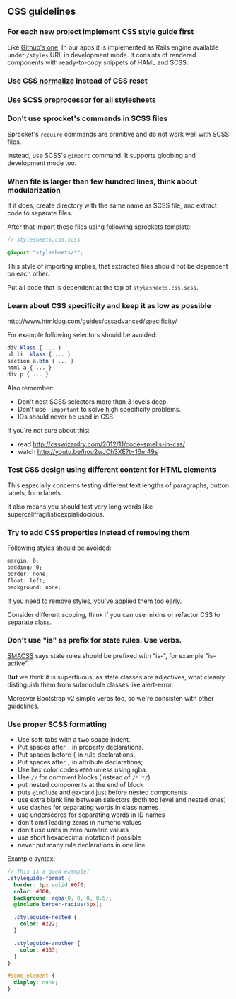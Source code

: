 ## CSS guidelines

### For each new project implement CSS style guide first

Like [Github's one](https://github.com/styleguide/css). In our apps it is implemented as Rails engine available 
under `/styles` URL in development mode. It consists of rendered components with ready-to-copy snippets of HAML and SCSS.

### Use [CSS normalize](http://necolas.github.com/normalize.css/) instead of CSS reset

### Use SCSS preprocessor for all stylesheets

### Don't use sprocket's commands in SCSS files

Sprocket's `require` commands are primitive and do not work well with SCSS files. 

Instead, use SCSS's `@import` command. It supports globbing and development mode too.

### When file is larger than few hundred lines, think about modularization

If it does, create directory with the same name as SCSS file, and extract code to separate files.

After that import these files using following sprockets template:

```scss
// stylesheets.css.scss

@import "stylesheets/*";
```

This style of importing implies, that extracted files should not be dependent on each other.

Put all code that is dependent at the top of `stylesheets.css.scss`.

### Learn about CSS specificity and keep it as low as possible

http://www.htmldog.com/guides/cssadvanced/specificity/

For example following selectors should be avoided:

```css
div.klass { ... }
ul li .klass { ... }
section a.btn { ... }
html a { ... }
div p { ... }
```

Also remember:

* Don't nest SCSS selectors more than 3 levels deep.
* Don't use `!important` to solve high specificity problems.
* IDs should never be used in CSS.

If you're not sure about this:

* read http://csswizardry.com/2012/11/code-smells-in-css/
* watch http://youtu.be/hou2wJCh3XE?t=16m49s

### Test CSS design using different content for HTML elements

This especially concerns testing different text lengths of paragraphs, button labels, form labels. 

It also means you should test very long words like supercalifragilisticexpialidocious.

### Try to add CSS properties instead of removing them

Following styles should be avoided:

```css
margin: 0;
padding: 0;
border: none;
float: left;
background: none;
```

If you need to remove styles, you've applied them too early. 

Consider different scoping, think if you can use mixins or refactor CSS to separate class.

### Don't use "is" as prefix for state rules. Use verbs.

[SMACSS](http://smacss.com/) says state rules should be prefixed with "is-", for example "is-active". 

**But** we think it is superfluous, as state classes are adjectives, 
what cleanly distinguish them from submodule classes like alert-error. 

Moreover Bootstrap v2 simple verbs too, so we're consisten with other guidelines.

### Use proper SCSS formatting

* Use soft-tabs with a two space indent.
* Put spaces after `:` in property declarations.
* Put spaces before `{` in rule declarations.
* Put spaces after `,` in attribute declarations;
* Use hex color codes `#000` unless using rgba.
* Use `//` for comment blocks (instead of `/* */`).
* put nested components at the end of block
* puts `@include` and `@extend` just before nested components
* use extra blank line between selectors (both top level and nested ones)
* use dashes for separating words in class names
* use underscores for separating words in ID names
* don't omit leading zeros in numeric values
* don't use units in zero numeric values
* use short hexadecimal notation if possible
* never put many rule declarations in one line

Example syntax:

```scss
// This is a good example!
.styleguide-format {
  border: 1px solid #0f0;
  color: #000;
  background: rgba(0, 0, 0, 0.5);
  @include border-radius(5px);

  .styleguide-nested {
    color: #222;
  }

  .styleguide-another {
    color: #333;
  }
}

#some_element {
  display: none;
}
```

